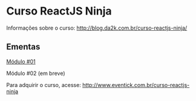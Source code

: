# Curso ReactJS Ninja

Informações sobre o curso: http://blog.da2k.com.br/curso-reactjs-ninja/

## Ementas

[Módulo #01](ementa-module-01.md)

Módulo #02 (em breve)

Para adquirir o curso, acesse: http://www.eventick.com.br/curso-reactjs-ninja
